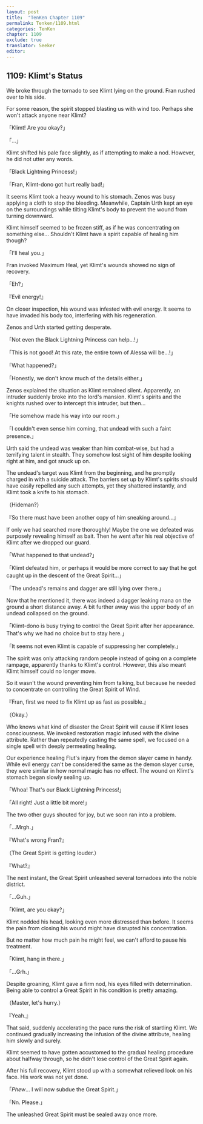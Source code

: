 ```yaml
---
layout: post
title:  "TenKen Chapter 1109"
permalink: Tenken/1109.html
categories: TenKen
chapter: 1109
exclude: true
translator: Seeker
editor: 
---
```

<h2>1109: Klimt's Status</h2>

We broke through the tornado to see Klimt lying on the ground. Fran rushed over to his side.

For some reason, the spirit stopped blasting us with wind too. Perhaps she won't attack anyone near Klimt?

「Klimt! Are you okay?」

「...」

Klimt shifted his pale face slightly, as if attempting to make a nod. However, he did not utter any words.

「Black Lightning Princess!」

「Fran, Klimt-dono got hurt really bad!」

It seems Klimt took a heavy wound to his stomach. Zenos was busy applying a cloth to stop the bleeding. Meanwhile, Captain Urth kept an eye on the surroundings while tilting Klimt's body to prevent the wound from turning downward.

Klimt himself seemed to be frozen stiff, as if he was concentrating on something else... Shouldn't Klimt have a spirit capable of healing him though?

「I'll heal you.」

Fran invoked Maximum Heal, yet Klimt's wounds showed no sign of recovery.

「Eh?」

『Evil energy!』

On closer inspection, his wound was infested with evil energy. It seems to have invaded his body too, interfering with his regeneration.

Zenos and Urth started getting desperate.

「Not even the Black Lightning Princess can help...!」

「This is not good! At this rate, the entire town of Alessa will be...!」

「What happened?」

「Honestly, we don't know much of the details either.」

Zenos explained the situation as Klimt remained silent. Apparently, an intruder suddenly broke into the lord's mansion. Klimt's spirits and the knights rushed over to intercept this intruder, but then...

「He somehow made his way into our room.」

「I couldn't even sense him coming, that undead with such a faint presence.」

Urth said the undead was weaker than him combat-wise, but had a terrifying talent in stealth. They somehow lost sight of him despite looking right at him, and got snuck up on.

The undead's target was Klimt from the beginning, and he promptly charged in with a suicide attack. The barriers set up by Klimt's spirits should have easily repelled any such attempts, yet they shattered instantly, and Klimt took a knife to his stomach.

（Hideman?）

『So there must have been another copy of him sneaking around...』

If only we had searched more thoroughly! Maybe the one we defeated was purposely revealing himself as bait. Then he went after his real objective of Klimt after we dropped our guard.

「What happened to that undead?」

「Klimt defeated him, or perhaps it would be more correct to say that he got caught up in the descent of the Great Spirit...」

「The undead's remains and dagger are still lying over there.」

Now that he mentioned it, there was indeed a dagger leaking mana on the ground a short distance away. A bit further away was the upper body of an undead collapsed on the ground.

「Klimt-dono is busy trying to control the Great Spirit after her appearance. That's why we had no choice but to stay here.」

「It seems not even Klimt is capable of suppressing her completely.」

The spirit was only attacking random people instead of going on a complete rampage, apparently thanks to Klimt's control. However, this also meant Klimt himself could no longer move.

So it wasn't the wound preventing him from talking, but because he needed to concentrate on controlling the Great Spirit of Wind.

『Fran, first we need to fix Klimt up as fast as possible.』

（Okay.）

Who knows what kind of disaster the Great Spirit will cause if Klimt loses consciousness. We invoked restoration magic infused with the divine attribute. Rather than repeatedly casting the same spell, we focused on a single spell with deeply permeating healing.

Our experience healing Flut's injury from the demon slayer came in handy. While evil energy can't be considered the same as the demon slayer curse, they were similar in how normal magic has no effect. The wound on Klimt's stomach began slowly sealing up.

「Whoa! That's our Black Lightning Princess!」

「All right! Just a little bit more!」

The two other guys shouted for joy, but we soon ran into a problem.

「...Mrgh.」

『What's wrong Fran?』

（The Great Spirit is getting louder.）

『What?』

The next instant, the Great Spirit unleashed several tornadoes into the noble district.

「...Guh.」

「Klimt, are you okay?」

Klimt nodded his head, looking even more distressed than before. It seems the pain from closing his wound might have disrupted his concentration.

But no matter how much pain he might feel, we can't afford to pause his treatment.

「Klimt, hang in there.」

「...Grh.」

Despite groaning, Klimt gave a firm nod, his eyes filled with determination. Being able to control a Great Spirit in his condition is pretty amazing.

（Master, let's hurry.）

『Yeah.』

That said, suddenly accelerating the pace runs the risk of startling Klimt. We continued gradually increasing the infusion of the divine attribute, healing him slowly and surely.

Klimt seemed to have gotten accustomed to the gradual healing procedure about halfway through, so he didn't lose control of the Great Spirit again.

After his full recovery, Klimt stood up with a somewhat relieved look on his face. His work was not yet done.

「*Phew*... I will now subdue the Great Spirit.」

「Nn. Please.」

The unleashed Great Spirit must be sealed away once more.



